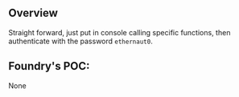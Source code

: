 ## Overview
Straight forward, just put in console calling specific functions, then authenticate with the password `ethernaut0`.

## Foundry's POC:
None